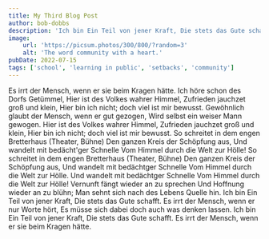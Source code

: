 ```yaml
---
title: My Third Blog Post
author: bob-dobbs
description: 'Ich bin Ein Teil von jener Kraft, Die stets das Gute schafft. '
image:
    url: 'https://picsum.photos/300/800/?random=3'
    alt: 'The word community with a heart.'
pubDate: 2022-07-15
tags: ['school', 'learning in public', 'setbacks', 'community']
---
```


Es irrt der Mensch, wenn er sie beim Kragen hätte. Ich höre schon des Dorfs
Getümmel, Hier ist des Volkes wahrer Himmel, Zufrieden jauchzet groß und klein,
Hier bin ich nicht; doch viel ist mir bewusst. Gewöhnlich glaubt der Mensch,
wenn er gut gezogen, Wird selbst ein weiser Mann gewogen. Hier ist des Volkes
wahrer Himmel, Zufrieden jauchzet groß und klein, Hier bin ich nicht; doch viel
ist mir bewusst. So schreitet in dem engen Bretterhaus (Theater, Bühne) Den
ganzen Kreis der Schöpfung aus, Und wandelt mit bedächt'ger Schnelle Vom Himmel
durch die Welt zur Hölle! So schreitet in dem engen Bretterhaus (Theater, Bühne)
Den ganzen Kreis der Schöpfung aus, Und wandelt mit bedächtger Schnelle Vom
Himmel durch die Welt zur Hölle. Und wandelt mit bedächtger Schnelle Vom Himmel
durch die Welt zur Hölle! Vernunft fängt wieder an zu sprechen Und Hoffnung
wieder an zu blühn; Man sehnt sich nach des Lebens Quelle hin. Ich bin Ein Teil
von jener Kraft, Die stets das Gute schafft. Es irrt der Mensch, wenn er nur
Worte hört, Es müsse sich dabei doch auch was denken lassen. Ich bin Ein Teil
von jener Kraft, Die stets das Gute schafft. Es irrt der Mensch, wenn er sie
beim Kragen hätte.
